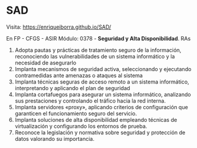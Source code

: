 # SAD
Visita:   https://enriqueiborra.github.io/SAD/

En FP - CFGS - ASIR Módulo: 0378 - **Seguridad y Alta Disponibilidad**.
RAs
1. Adopta pautas y prácticas de tratamiento seguro de la información, reconociendo las vulnerabilidades de un sistema informático y la necesidad de asegurarlo
2. Implanta mecanismos de seguridad activa, seleccionando y ejecutando contramedidas ante amenazas o ataques al sistema
3. Implanta técnicas seguras de acceso remoto a un sistema informático, interpretando y aplicando el plan de seguridad
4. Implanta cortafuegos para asegurar un sistema informático, analizando sus prestaciones y controlando el tráfico hacia la red interna.
5. Implanta servidores «proxy», aplicando criterios de configuración que garanticen el funcionamiento seguro del servicio.
6. Implanta soluciones de alta disponibilidad empleando técnicas de virtualización y configurando los entornos de prueba.
7. Reconoce la legislación y normativa sobre seguridad y protección de datos valorando su importancia.

